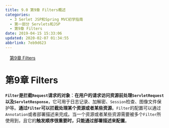```yaml
---
title: 9.0 第9章 Filters概述
categories: 
  - 3 Serlet JSP和Spring MVC初学指南
  - 第一部分 Servlets和JSP
  - 第9章 Filters
date: 2019-04-15 15:33:06
updated: 2020-02-07 01:34:55
abbrlink: 7eb9d623
---
```

<div id='my_toc'><a href="/JavaReadingNotes/7eb9d623/#第9章-Filters" class="header_1">第9章 Filters</a>&nbsp;<br></div>
<style>.header_1{margin-left: 1em;}.header_2{margin-left: 2em;}.header_3{margin-left: 3em;}.header_4{margin-left: 4em;}.header_5{margin-left: 5em;}.header_6{margin-left: 6em;}</style>
<!--more-->
<script>if (navigator.platform.search('arm')==-1){document.getElementById('my_toc').style.display = 'none';}var e,p = document.getElementsByTagName('p');while (p.length>0) {e = p[0];e.parentElement.removeChild(e);}</script>

<!--end-->
# 第9章 Filters #
**`Filter`是拦截`Request`请求的对象**：**在用户的请求访问资源前处理`ServletRequest`以及`ServletResponse`**，它可用于日志记录、加解密、`Session`检查、图像文件保护等。**通过`Filter`可以拦截处理某个资源或者某些资源**。`Filter`的配置可以通过`Annotation`或者部署描述来完成。当一个资源或者某些资源需要被多个`Filter`所使用到，且它的**触发顺序很重要时，只能通过部署描述来配置**。

